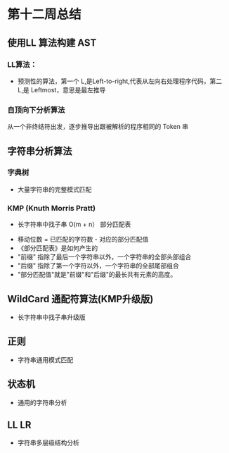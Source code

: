 # 第十二周总结
## 使用LL 算法构建 AST
### LL算法：
- 预测性的算法，第一个 L,是Left-to-right,代表从左向右处理程序代码，第二 L,是 Leftmost，意思是最左推导

### 自顶向下分析算法
从一个非终结符出发，逐步推导出跟被解析的程序相同的 Token 串

## 字符串分析算法
### 字典树
- 大量字符串的完整模式匹配

### KMP (Knuth Morris Pratt)
- 长字符串中找子串 O(m + n）
部分匹配表
* 移动位数 = 已匹配的字符数 - 对应的部分匹配值
* 《部分匹配表》是如何产生的
*   "前缀" 指除了最后一个字符串以外，一个字符串的全部头部组合
*   "后缀" 指除了第一个字符以外，一个字符串的全部尾部组合
*   "部分匹配值"就是"前缀"和"后缀"的最长共有元素的高度。

## WildCard 通配符算法(KMP升级版)
- 长字符串中找子串升级版

## 正则
- 字符串通用模式匹配

## 状态机
- 通用的字符串分析

## LL LR
- 字符串多层级结构分析 

